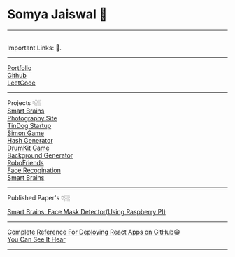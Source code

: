 # Somya Jaiswal 🤘 
<hr><br>
Important Links: 🚀. <br>
<hr>
<a href="https://somj57.pythonanywhere.com">Portfolio</a><br>
<a href="https://github.com/somj57">Github</a><br>
<a href="https://leetcode.com/somj57/">LeetCode</a><br>
<hr>
Projects 👇🏼<br>
<a href="https://somj57.github.io/smart-brain-site/">Smart Brains</a><br>
<a href="https://somj57.github.io/Photography">Photography Site</a><br>
<a href="https://somj57.github.io/TinDog">TinDog Startup</a><br>
<a href="https://somj57.github.io/SimonGame">Simon Game</a><br>
<a href="https://somj57.github.io/HashGenerator">Hash Generator</a><br>
<a href="https://somj57.github.io/DrumKit">DrumKit Game</a><br>
<a href="https://somj57.github.io/BackgroundGenerator">Background Generator</a><br>
<a href="https://somj57.github.io/robofriends/">RoboFriends</a><br>
<a href="https://somj57.github.io/Smart-brain/">Face Recogination</a><br>
<a href="https://somj57.github.io/smart-brain-site/">Smart Brains</a><br>

<hr>

Published Paper's 👇🏼

<a href="http://www.ijtrd.com/ViewFullText.aspx?Id=22769">Smart Brains: Face Mask Detector(Using Raspberry PI)</a><br>
<hr>

<a href="https://github.com/somj57/react-gh-pages">Complete Reference For Deploying React Apps on GitHub😁</a><br>
<a href="https://somj57.github.io/react-gh-pages/">You Can See It Hear</a>
<hr>


